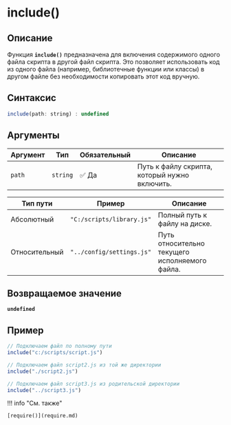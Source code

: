 # include()

## Описание
Функция **`include()`** предназначена для включения содержимого одного файла скрипта в другой файл скрипта. Это позволяет использовать код из одного файла (например, библиотечные функции или классы) в другом файле без необходимости копировать этот код вручную.

## Синтаксис
```javascript
include(path: string) : undefined
``` 

## Аргументы
| Аргумент | Тип      | Обязательный | Описание                                      |
|----------|----------|--------------|-----------------------------------------------|
| `path`   | `string` | ✅ Да         | Путь к файлу скрипта, который нужно включить. |

| Тип пути     | Пример                        | Описание                                              |
|--------------|-------------------------------|--------------------------------------------------------|
| Абсолютный   | `"C:/scripts/library.js"`     | Полный путь к файлу на диске.                          |
| Относительный| `"../config/settings.js"`     | Путь относительно текущего исполняемого файла.             |


## Возвращаемое значение
**`undefined`**

## Пример
``` javascript linenums="1"
// Подключаем файл по полному пути
include("c:/scripts/script.js")

// Подключаем файл script2.js из той же директории
include("./script2.js")

// Подключаем файл script3.js из родительской директории
include("../script3.js")
``` 

!!! info "См. также"

    [require()](require.md)	
